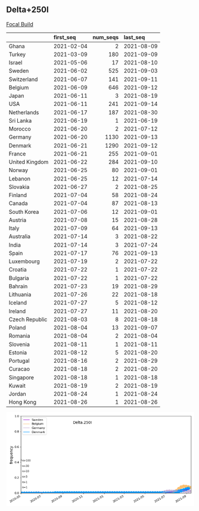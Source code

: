 

## Delta+250I
[Focal Build](https://nextstrain.org/groups/neherlab/ncov/Delta.250I?c=gt-S_250)

|                | first_seq   |   num_seqs | last_seq   |
|:---------------|:------------|-----------:|:-----------|
| Ghana          | 2021-02-04  |          2 | 2021-08-09 |
| Turkey         | 2021-03-09  |        180 | 2021-09-09 |
| Israel         | 2021-05-06  |         17 | 2021-08-10 |
| Sweden         | 2021-06-02  |        525 | 2021-09-03 |
| Switzerland    | 2021-06-07  |        141 | 2021-09-11 |
| Belgium        | 2021-06-09  |        646 | 2021-09-12 |
| Japan          | 2021-06-11  |          3 | 2021-08-19 |
| USA            | 2021-06-11  |        241 | 2021-09-14 |
| Netherlands    | 2021-06-17  |        187 | 2021-08-30 |
| Sri Lanka      | 2021-06-19  |          1 | 2021-06-19 |
| Morocco        | 2021-06-20  |          2 | 2021-07-12 |
| Germany        | 2021-06-20  |       1130 | 2021-09-13 |
| Denmark        | 2021-06-21  |       1290 | 2021-09-12 |
| France         | 2021-06-21  |        255 | 2021-09-01 |
| United Kingdom | 2021-06-22  |        284 | 2021-09-10 |
| Norway         | 2021-06-25  |         80 | 2021-09-01 |
| Lebanon        | 2021-06-25  |         12 | 2021-07-14 |
| Slovakia       | 2021-06-27  |          2 | 2021-08-25 |
| Finland        | 2021-07-04  |         58 | 2021-08-24 |
| Canada         | 2021-07-04  |         87 | 2021-08-13 |
| South Korea    | 2021-07-06  |         12 | 2021-09-01 |
| Austria        | 2021-07-08  |         15 | 2021-08-28 |
| Italy          | 2021-07-09  |         64 | 2021-09-13 |
| Australia      | 2021-07-14  |          3 | 2021-08-22 |
| India          | 2021-07-14  |          3 | 2021-07-24 |
| Spain          | 2021-07-17  |         76 | 2021-09-13 |
| Luxembourg     | 2021-07-19  |          2 | 2021-07-22 |
| Croatia        | 2021-07-22  |          1 | 2021-07-22 |
| Bulgaria       | 2021-07-22  |          1 | 2021-07-22 |
| Bahrain        | 2021-07-23  |         19 | 2021-08-29 |
| Lithuania      | 2021-07-26  |         22 | 2021-08-18 |
| Iceland        | 2021-07-27  |          5 | 2021-08-12 |
| Ireland        | 2021-07-27  |         11 | 2021-08-20 |
| Czech Republic | 2021-08-03  |          8 | 2021-08-18 |
| Poland         | 2021-08-04  |         13 | 2021-09-07 |
| Romania        | 2021-08-04  |          2 | 2021-08-04 |
| Slovenia       | 2021-08-11  |          1 | 2021-08-11 |
| Estonia        | 2021-08-12  |          5 | 2021-08-20 |
| Portugal       | 2021-08-16  |          2 | 2021-08-29 |
| Curacao        | 2021-08-18  |          2 | 2021-08-20 |
| Singapore      | 2021-08-18  |          1 | 2021-08-18 |
| Kuwait         | 2021-08-19  |          2 | 2021-08-19 |
| Jordan         | 2021-08-24  |          1 | 2021-08-24 |
| Hong Kong      | 2021-08-26  |          1 | 2021-08-26 |

![Overall trends Delta.250I](/overall_trends_figures/overall_trends_Delta.250I.png)